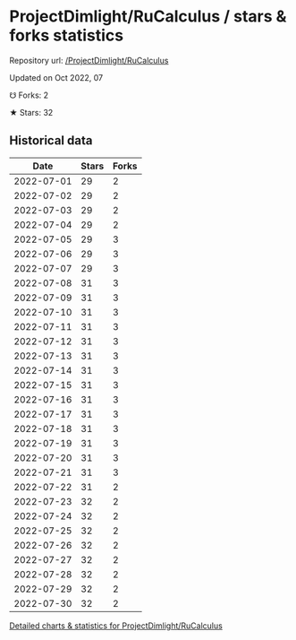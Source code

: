 # ProjectDimlight/RuCalculus / stars & forks statistics

Repository url: [/ProjectDimlight/RuCalculus](https://github.com/ProjectDimlight/RuCalculus)

Updated on Oct 2022, 07

☋ Forks: 2

★ Stars: 32

## Historical data
| Date | Stars | Forks |
|------|-------|-------|
| 2022-07-01 | 29 | 2 | 
| 2022-07-02 | 29 | 2 | 
| 2022-07-03 | 29 | 2 | 
| 2022-07-04 | 29 | 2 | 
| 2022-07-05 | 29 | 3 | 
| 2022-07-06 | 29 | 3 | 
| 2022-07-07 | 29 | 3 | 
| 2022-07-08 | 31 | 3 | 
| 2022-07-09 | 31 | 3 | 
| 2022-07-10 | 31 | 3 | 
| 2022-07-11 | 31 | 3 | 
| 2022-07-12 | 31 | 3 | 
| 2022-07-13 | 31 | 3 | 
| 2022-07-14 | 31 | 3 | 
| 2022-07-15 | 31 | 3 | 
| 2022-07-16 | 31 | 3 | 
| 2022-07-17 | 31 | 3 | 
| 2022-07-18 | 31 | 3 | 
| 2022-07-19 | 31 | 3 | 
| 2022-07-20 | 31 | 3 | 
| 2022-07-21 | 31 | 3 | 
| 2022-07-22 | 31 | 2 | 
| 2022-07-23 | 32 | 2 | 
| 2022-07-24 | 32 | 2 | 
| 2022-07-25 | 32 | 2 | 
| 2022-07-26 | 32 | 2 | 
| 2022-07-27 | 32 | 2 | 
| 2022-07-28 | 32 | 2 | 
| 2022-07-29 | 32 | 2 | 
| 2022-07-30 | 32 | 2 | 


[Detailed charts & statistics for ProjectDimlight/RuCalculus](https://reviewgithub.com/rep/ProjectDimlight/RuCalculus)
